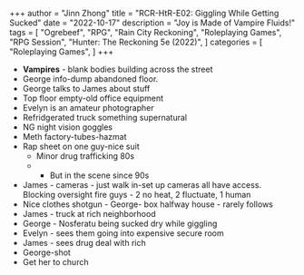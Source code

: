 +++
author = "Jinn Zhong"
title = "RCR-HtR-E02: Giggling While Getting Sucked"
date = "2022-10-17"
description = "Joy is Made of Vampire Fluids!"
tags = [
    "Ogrebeef",
    "RPG",
    "Rain City Reckoning",
    "Roleplaying Games",
    "RPG Session",
    "Hunter: The Reckoning 5e (2022)",
]
categories = [
    "Roleplaying Games",
]
+++
* **Vampires** - blank bodies building across the street
* George info-dump abandoned floor. 
* George talks to James about stuff 
* Top floor empty-old office equipment 
* Evelyn is an amateur photographer 
* Refridgerated truck something supernatural 
* NG night vision goggles 
* Meth factory-tubes-hazmat
* Rap sheet on one guy-nice suit
   * Minor drug trafficking 80s
   * * But in the scene since 90s
* James - cameras - just walk in-set up cameras all have access. Blocking oversight fire guys - 2 no heat, 2 fluctuate, 1 human 
* Nice clothes shotgun - George- box halfway house - rarely follows
* James - truck at rich neighborhood 
* George - Nosferatu being sucked dry while giggling 
* Evelyn - sees them going into expensive secure room 
* James - sees drug deal with rich 
* George-shot 
* Get her to church
